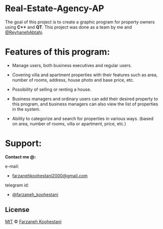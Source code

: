 # Real-Estate-Agency-AP
The goal of this project is to create a graphic program for property owners using **C++** and **QT**.
This project was done as a team by me and [@ReyhanehAbtahi](https://github.com/ReyhaneAbtahi).


# Features of this program:

* Manage users, both business executives and regular users.

* Covering villa and apartment properties with their features such as area, number of rooms, address, house photo and base price, etc.

* Possibility of selling or renting a house.

* Business managers and ordinary users can add their desired property to this program, and business managers can also view the list of properties in the system.

* Ability to categorize and search for properties in various ways. (based on area, number of rooms, villa or apartment, price, etc.)

# Support:

**Contact me @:**

e-mail: 

* farzanehkoohestani2000@gmail.com

telegram id: 

* [@farzaneh_koohestani](https://t.me/farzaneh_koohestani)


## License
[MIT](https://github.com/fark00/Real-Estate-Agency-AP/blob/main/LICENSE)
&#0169;
[Farzaneh Koohestani](https://github.com/fark00)
